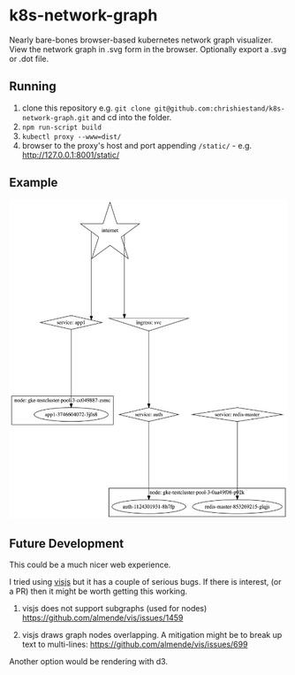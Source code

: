 # k8s-network-graph
Nearly bare-bones browser-based kubernetes network graph visualizer. View the network graph in .svg form in the browser. Optionally export a .svg or .dot file.


## Running

1. clone this repository e.g. `git clone git@github.com:chrishiestand/k8s-network-graph.git` and cd into the folder.
2. `npm run-script build`
3. `kubectl proxy --www=dist/`
4. browser to the proxy's host and port appending `/static/` - e.g. <http://127.0.0.1:8001/static/>

## Example
![Example output](https://github.com/chrishiestand/node-k8s-dot-graph/raw/master/test/screenshot.png)

## Future Development

This could be a much nicer web experience.

I tried using [visjs](http://visjs.org/) but it has a couple of serious bugs. If there is interest, (or a PR) then it might be worth getting this working.

1. visjs does not support subgraphs (used for nodes)
 https://github.com/almende/vis/issues/1459

2. visjs draws graph nodes overlapping. A mitigation might be to break up text to multi-lines:
  https://github.com/almende/vis/issues/699

Another option would be rendering with d3.
